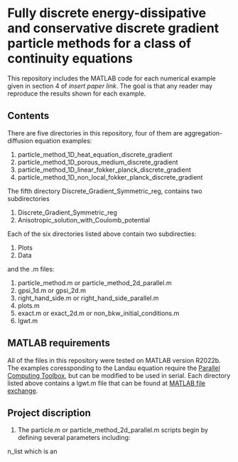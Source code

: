 # Fully discrete energy-dissipative and conservative discrete gradient particle methods for a class of continuity equations
This repository includes the MATLAB code for each numerical example given in section 4 of 
*insert paper link*.  The goal is that any reader may reproduce the results shown for each example.  
## Contents 
There are five directories in this repository, four of them are aggregation-diffusion equation examples:
1. particle_method_1D_heat_equation_discrete_gradient
2. particle_method_1D_porous_medium_discrete_gradient
3. particle_method_1D_linear_fokker_planck_discrete_gradient
4. particle_method_1D_non_local_fokker_planck_discrete_gradient <br>

The fifth directory Discrete_Gradient_Symmetric_reg, contains two subdirectories

1. Discrete_Gradient_Symmetric_reg
2. Anisotropic_solution_with_Coulomb_potential

Each of the six directories listed above contain two subdirecties:
1. Plots
2. Data

and the .m files:
1. particle_method.m or particle_method_2d_parallel.m
2. gpsi_1d.m or gpsi_2d.m
3. right_hand_side.m or right_hand_side_parallel.m
4. plots.m
5. exact.m or exact_2d.m or non_bkw_initial_conditions.m
6. lgwt.m

## MATLAB requirements

All of the files in this repository were tested on MATLAB version R2022b.  The examples coressponding to the Landau equation require the [Parallel Computing Toolbox](https://www.mathworks.com/products/parallel-computing.html), but can be modified to be used in serial.  Each directory listed above contains a lgwt.m file that can be found 
at [MATLAB file exchange](https://www.mathworks.com/matlabcentral/fileexchange/4540-legendre-gauss-quadrature-weights-and-nodes).

## Project discription

1. The particle.m or particle_method_2d_parallel.m scripts begin by defining several parameters including:

n_list which is an 




